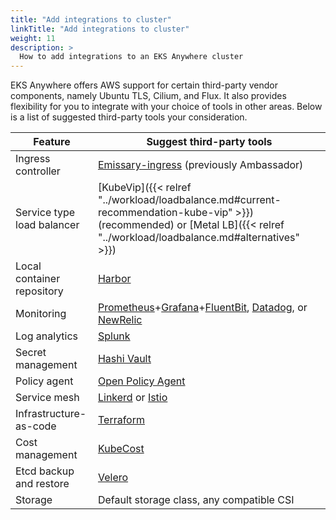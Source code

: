 ```yaml
---
title: "Add integrations to cluster"
linkTitle: "Add integrations to cluster"
weight: 11
description: >
  How to add integrations to an EKS Anywhere cluster
---
```


EKS Anywhere offers AWS support for certain third-party vendor components,
namely Ubuntu TLS, Cilium, and Flux.
It also provides flexibility for you to integrate with your choice of tools in other areas.
Below is a list of suggested third-party tools your consideration.

| Feature                       | Suggest third-party tools                 |
|-------------------------------|-------------------------------------------|
| Ingress controller            | [Emissary-ingress](https://www.getambassador.io/products/api-gateway/) (previously Ambassador)          |
| Service type load balancer    | [KubeVip]({{< relref "../workload/loadbalance.md#current-recommendation-kube-vip" >}}) (recommended) or [Metal LB]({{< relref "../workload/loadbalance.md#alternatives" >}})|
| Local container repository    | [Harbor](https://goharbor.io/)                                    |
| Monitoring                    | [Prometheus](https://sysdig.com/products/monitor/prometheus-monitoring/)+[Grafana](https://grafana.com/)+[FluentBit](https://fluentbit.io/kubernetes/), [Datadog](https://www.datadoghq.com/blog/monitoring-kubernetes-with-datadog/), or [NewRelic](https://newrelic.com/platform/kubernetes/monitoring-guide)  |
| Log analytics                 | [Splunk](https://www.splunk.com/en_us/blog/platform/introducing-the-splunk-operator-for-kubernetes.html)                                    |
| Secret management             | [Hashi Vault](https://www.vaultproject.io/docs/platform/k8s)                               |
| Policy agent                  | [Open Policy Agent](https://www.openpolicyagent.org/docs/latest/kubernetes-introduction/)                                       |
| Service mesh                  | [Linkerd](https://linkerd.io/) or [Istio](https://istio.io/)                         |
| Infrastructure-as-code        | [Terraform](https://registry.terraform.io/providers/hashicorp/kubernetes/latest/docs/guides/getting-started)                                 |
| Cost management               | [KubeCost](https://www.kubecost.com/)                                  |
| Etcd backup and restore       | [Velero](https://velero.io/)                                    |
| Storage                       | Default storage class, any compatible CSI |
